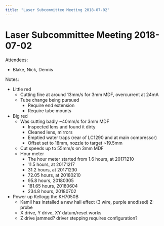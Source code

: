 ```yaml
---
title: "Laser Subcommittee Meeting 2018-07-02"
---
```

# Laser Subcommittee Meeting 2018-07-02

Attendees:

-   Blake, Nick, Dennis

Notes:

-   Little red
    -   Cutting fine at around 13mm/s for 3mm MDF, overcurrent at 24mA
    -   Tube change being pursued
        -   Require end extension
        -   Require tube mounts
-   Big red
    -   Was cutting badly \~40mm/s for 3mm MDF
        -   Inspected lens and found it dirty
        -   Cleaned lens, mirrors
        -   Emptied water traps (rear of LC1290 and at main compressor)
        -   Offset set to 18mm, nozzle to target \~19.5mm
    -   Cut speeds up to 55mm/s on 3mm MDF
    -   Hour meter
        -   The hour meter started from 1.6 hours, at 20171210
        -   11.5 hours, at 20171217
        -   31.2 hours, at 20171230
        -   72.05 hours, at 20180210
        -   95.8 hours, 20180305
        -   181.65 hours, 20180604
        -   234.8 hours, 20180702
-   Power up Kellogg the KH7050B
    -   Kamil has installed a new hall effect (3 wire, purple anodised) Z-probe
    -   X drive, Y drive, XY datum/reset works
    -   Z drive jammed? driver stepping requires configuration?

